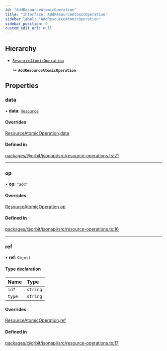 ```yaml
---
id: "AddResourceAtomicOperation"
title: "Interface: AddResourceAtomicOperation"
sidebar_label: "AddResourceAtomicOperation"
sidebar_position: 0
custom_edit_url: null
---
```


## Hierarchy

- [`ResourceAtomicOperation`](ResourceAtomicOperation.md)

  ↳ **`AddResourceAtomicOperation`**

## Properties

### data

• **data**: [`Resource`](Resource.md)

#### Overrides

[ResourceAtomicOperation](ResourceAtomicOperation.md).[data](ResourceAtomicOperation.md#data)

#### Defined in

[packages/@orbit/jsonapi/src/resource-operations.ts:21](https://github.com/orbitjs/orbit/blob/6e0cbd41/packages/@orbit/jsonapi/src/resource-operations.ts#L21)

___

### op

• **op**: ``"add"``

#### Overrides

[ResourceAtomicOperation](ResourceAtomicOperation.md).[op](ResourceAtomicOperation.md#op)

#### Defined in

[packages/@orbit/jsonapi/src/resource-operations.ts:16](https://github.com/orbitjs/orbit/blob/6e0cbd41/packages/@orbit/jsonapi/src/resource-operations.ts#L16)

___

### ref

• **ref**: `Object`

#### Type declaration

| Name | Type |
| :------ | :------ |
| `id?` | `string` |
| `type` | `string` |

#### Overrides

[ResourceAtomicOperation](ResourceAtomicOperation.md).[ref](ResourceAtomicOperation.md#ref)

#### Defined in

[packages/@orbit/jsonapi/src/resource-operations.ts:17](https://github.com/orbitjs/orbit/blob/6e0cbd41/packages/@orbit/jsonapi/src/resource-operations.ts#L17)
